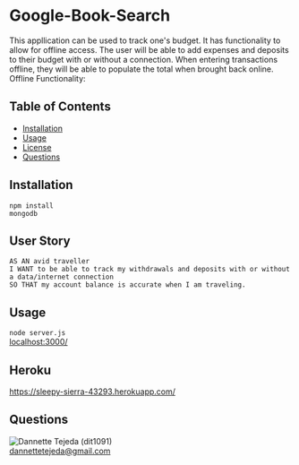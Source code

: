 # Google-Book-Search

This appllication can be used to track one's budget. It has functionality to allow for offline access. The user will be able to add expenses and deposits to their budget with or without a connection. When entering transactions offline, they will be able to populate the total when brought back online.
Offline Functionality:

## Table of Contents 
* [Installation](#installation) 
* [Usage](#usage) 
* [License](#license) 
* [Questions](#questions) 


## Installation 
 `npm install`\
 `mongodb`

## User Story
`AS AN avid traveller`
\
`I WANT to be able to track my withdrawals and deposits with or without a data/internet connection`
\
`SO THAT my account balance is accurate when I am traveling.`

## Usage 
 `node server.js`
 \
 [localhost:3000/](https://http://localhost:3000/)
 
 ## Heroku
 https://sleepy-sierra-43293.herokuapp.com/


## Questions 
![Dannette Tejeda](https://i.ibb.co/pK5PBgc/Icon.png) (dit1091)  
[dannettetejeda@gmail.com](mailto:dannettetejeda@gmail.com)
